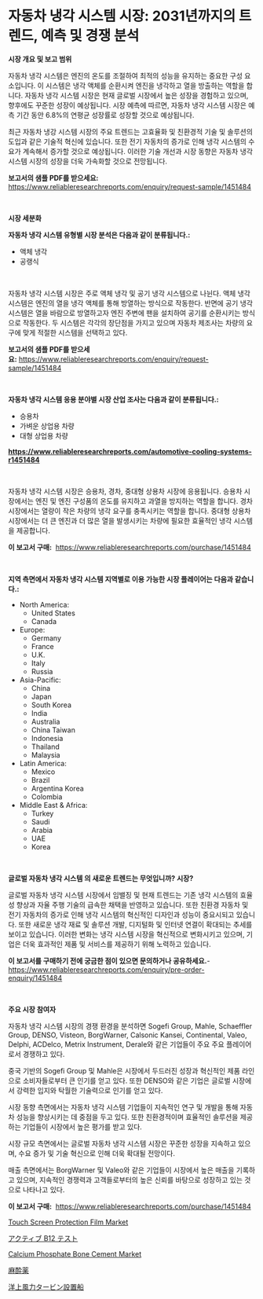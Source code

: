 <p><h1>자동차 냉각 시스템 시장: 2031년까지의 트렌드, 예측 및 경쟁 분석</h1></p><p><strong>시장 개요 및 보고 범위</strong></p>
<p><p>자동차 냉각 시스템은 엔진의 온도를 조절하여 최적의 성능을 유지하는 중요한 구성 요소입니다. 이 시스템은 냉각 액체를 순환시켜 엔진을 냉각하고 열을 방출하는 역할을 합니다. 자동차 냉각 시스템 시장은 현재 글로벌 시장에서 높은 성장을 경험하고 있으며, 향후에도 꾸준한 성장이 예상됩니다. 시장 예측에 따르면, 자동차 냉각 시스템 시장은 예측 기간 동안 6.8%의 연평균 성장률로 성장할 것으로 예상됩니다.</p><p>최근 자동차 냉강 시스템 시장의 주요 트렌드는 고효율화 및 친환경적 기술 및 솔루션의 도입과 같은 기술적 혁신에 있습니다. 또한 전기 자동차의 증가로 인해 냉각 시스템의 수요가 계속해서 증가할 것으로 예상됩니다. 이러한 기술 개선과 시장 동향은 자동차 냉각 시스템 시장의 성장을 더욱 가속화할 것으로 전망됩니다.</p></p>
<p><strong>보고서의 샘플 PDF를 받으세요:</strong> <a href="https://www.reliableresearchreports.com/enquiry/request-sample/1451484">https://www.reliableresearchreports.com/enquiry/request-sample/1451484</a></p>
<p>&nbsp;</p>
<p><strong>시장 세분화</strong></p>
<p><strong>자동차 냉각 시스템 유형별 시장 분석은 다음과 같이 분류됩니다.:</strong></p>
<p><ul><li>액체 냉각</li><li>공랭식</li></ul></p>
<p>&nbsp;</p>
<p><p>자동차 냉각 시스템 시장은 주로 액체 냉각 및 공기 냉각 시스템으로 나뉜다. 액체 냉각 시스템은 엔진의 열을 냉각 액체를 통해 방열하는 방식으로 작동한다. 반면에 공기 냉각 시스템은 열을 바람으로 방열하고자 엔진 주변에 팬을 설치하여 공기를 순환시키는 방식으로 작동한다. 두 시스템은 각각의 장단점을 가지고 있으며 자동차 제조사는 차량의 요구에 맞게 적절한 시스템을 선택하고 있다.</p></p>
<p><strong>보고서의 샘플 PDF를 받으세요:</strong>&nbsp;<a href="https://www.reliableresearchreports.com/enquiry/request-sample/1451484">https://www.reliableresearchreports.com/enquiry/request-sample/1451484</a></p>
<p>&nbsp;</p>
<p><strong> 자동차 냉각 시스템 응용 분야별 시장 산업 조사는 다음과 같이 분류됩니다.:</strong></p>
<p><ul><li>승용차</li><li>가벼운 상업용 차량</li><li>대형 상업용 차량</li></ul></p>
<p><strong><a href="https://www.reliableresearchreports.com/automotive-cooling-systems-r1451484">https://www.reliableresearchreports.com/automotive-cooling-systems-r1451484</a></strong></p>
<p>&nbsp;</p>
<p><p>자동차 냉각 시스템 시장은 승용차, 경차, 중대형 상용차 시장에 응용됩니다. 승용차 시장에서는 엔진 및 엔진 구성품의 온도를 유지하고 과열을 방지하는 역할을 합니다. 경차 시장에서는 열량이 작은 차량의 냉각 요구를 충족시키는 역할을 합니다. 중대형 상용차 시장에서는 더 큰 엔진과 더 많은 열을 발생시키는 차량에 필요한 효율적인 냉각 시스템을 제공합니다.</p></p>
<p><strong>이 보고서 구매:</strong>&nbsp; <a href="https://www.reliableresearchreports.com/purchase/1451484">https://www.reliableresearchreports.com/purchase/1451484</a></p>
<p>&nbsp;</p>
<p><strong>지역 측면에서 자동차 냉각 시스템 지역별로 이용 가능한 시장 플레이어는 다음과 같습니다.:</strong></p>
<p><ul>
    <li>
        North America:
        <ul>
            <li>United States</li>
            <li>Canada</li>
        </ul>
    </li>
    <li>
        Europe:
        <ul>
            <li>Germany</li>
            <li>France</li>
            <li>U.K.</li>
            <li>Italy</li>
            <li>Russia</li>
        </ul>
    </li>
    <li>
        Asia-Pacific:
        <ul>
            <li>China</li>
            <li>Japan</li>
            <li>South Korea</li>
            <li>India</li>
            <li>Australia</li>
            <li>China Taiwan</li>
            <li>Indonesia</li>
            <li>Thailand</li>
            <li>Malaysia</li>
        </ul>
    </li>
    <li>
        Latin America:
        <ul>
            <li>Mexico</li>
            <li>Brazil</li>
            <li>Argentina Korea</li>
            <li>Colombia</li>
        </ul>
    </li>
    <li>
        Middle East & Africa:
        <ul>
            <li>Turkey</li>
            <li>Saudi</li>
            <li>Arabia</li>
            <li>UAE</li>
            <li>Korea</li>
        </ul>
    </li>
    </ul></p>
<p>&nbsp;</p>
<p><strong>글로벌 자동차 냉각 시스템 의 새로운 트렌드는 무엇입니까? 시장?</strong></p>
<p><p>글로벌 자동차 냉각 시스템 시장에서 임밸징 및 현재 트렌드는 기존 냉각 시스템의 효율성 향상과 자율 주행 기술의 급속한 채택을 반영하고 있습니다. 또한 친환경 자동차 및 전기 자동차의 증가로 인해 냉각 시스템의 혁신적인 디자인과 성능이 중요시되고 있습니다. 또한 새로운 냉각 재료 및 솔루션 개발, 디지털화 및 인터넷 연결이 확대되는 추세를 보이고 있습니다. 이러한 변화는 냉각 시스템 시장을 혁신적으로 변화시키고 있으며, 기업은 더욱 효과적인 제품 및 서비스를 제공하기 위해 노력하고 있습니다.</p></p>
<p><strong>이 보고서를 구매하기 전에 궁금한 점이 있으면 문의하거나 공유하세요.</strong>- <a href="https://www.reliableresearchreports.com/enquiry/pre-order-enquiry/1451484">https://www.reliableresearchreports.com/enquiry/pre-order-enquiry/1451484</a></p>
<p>&nbsp;</p>
<p><strong>주요 시장 참여자</strong></p>
<p><p>자동차 냉각 시스템 시장의 경쟁 환경을 분석하면 Sogefi Group, Mahle, Schaeffler Group, DENSO, Visteon, BorgWarner, Calsonic Kansei, Continental, Valeo, Delphi, ACDelco, Metrix Instrument, Derale와 같은 기업들이 주요 주요 플레이어로서 경쟁하고 있다. </p><p>중국 기반의 Sogefi Group 및 Mahle은 시장에서 두드러진 성장과 혁신적인 제품 라인으로 소비자들로부터 큰 인기를 얻고 있다. 또한 DENSO와 같은 기업은 글로벌 시장에서 강력한 입지와 탁월한 기술력으로 인기를 얻고 있다.</p><p>시장 동향 측면에서는 자동차 냉각 시스템 기업들이 지속적인 연구 및 개발을 통해 자동차 성능을 향상시키는 데 중점을 두고 있다. 또한 친환경적이며 효율적인 솔루션을 제공하는 기업들이 시장에서 높은 평가를 받고 있다.</p><p>시장 규모 측면에서는 글로벌 자동차 냉각 시스템 시장은 꾸준한 성장을 지속하고 있으며, 수요 증가 및 기술 혁신으로 인해 더욱 확대될 전망이다.</p><p>매출 측면에서는 BorgWarner 및 Valeo와 같은 기업들이 시장에서 높은 매출을 기록하고 있으며, 지속적인 경쟁력과 고객들로부터의 높은 신뢰를 바탕으로 성장하고 있는 것으로 나타나고 있다.</p></p>
<p><strong>이 보고서 구매:</strong>&nbsp;&nbsp;<a href="https://www.reliableresearchreports.com/purchase/1451484">https://www.reliableresearchreports.com/purchase/1451484</a></p>
<p><p><a href="https://issuu.com/reportprime-2/docs/touch-screen-protection-film-market-size-2030.pptx">Touch Screen Protection Film Market</a></p><p><a href="https://github.com/qwpelcjko9242629/Market-Research-Report-List-1/blob/main/778560422718.md">アクティブ B12 テスト</a></p><p><a href="https://github.com/eeaveuhhh/Market-Research-Report-List-2/blob/main/calcium-phosphate-bone-cement-market.md">Calcium Phosphate Bone Cement Market</a></p><p><a href="https://github.com/gfggqjbfys368009/Market-Research-Report-List-1/blob/main/599492122719.md">麻酔薬</a></p><p><a href="https://medium.com/@rexkhler2023/%E6%B4%8B%E4%B8%8A%E9%A2%A8%E5%8A%9B%E3%82%BF%E3%83%BC%E3%83%93%E3%83%B3%E8%A8%AD%E7%BD%AE%E8%88%B9%E3%81%AE%E5%B8%82%E5%A0%B4%E3%81%AF-2031%E5%B9%B4%E3%81%BE%E3%81%A7%E3%81%AE%E5%B8%82%E5%A0%B4%E3%82%B7%E3%82%A7%E3%82%A2-%E3%82%B5%E3%82%A4%E3%82%BA-%E3%81%8A%E3%82%88%E3%81%B3%E4%BA%88%E6%B8%AC%E3%82%92%E9%87%8D%E8%A6%96%E3%81%97%E3%81%A6%E3%81%84%E3%81%BE%E3%81%99-83c07e379e8f">洋上風力タービン設置船</a></p></p>